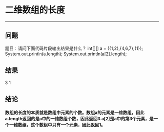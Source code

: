 # 二维数组的长度
---
## 问题
题目：请问下面代码片段输出结果是什么？
int[][] a = {{1,2},{4,6,7},{1}};
System.out.println(a.length);
System.out.println(a[2].length);
## 结果
3
1
## 结论
#### 数组的长度的本质就是数组中元素的个数。数组a的元素是一维数组，因此a.length返回的是a中的一维数组个数，因此返回3.a[2]是a中的第3个元素，是一个一维数组，这个数组中只有一个元素，因此返回1。

